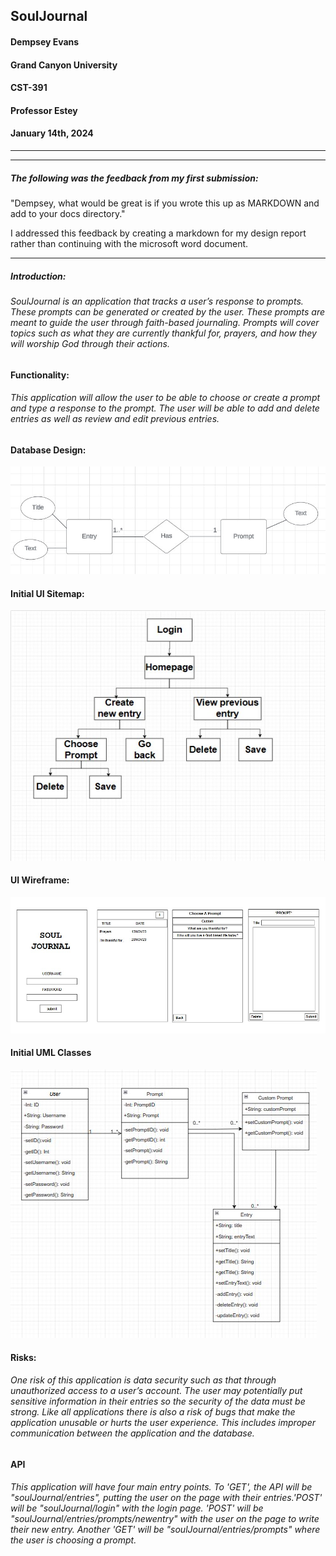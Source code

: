 ## SoulJournal

#### Dempsey Evans
#### Grand Canyon University
#### CST-391
#### Professor Estey
#### January 14th, 2024
***

***
##### The following was the feedback from my first submission:
"Dempsey, what would be great is if you wrote this up as MARKDOWN and add to your docs directory."

I addressed this feedback by creating a markdown for my design report rather than continuing with the microsoft word document.

***


##### Introduction:
###### SoulJournal is an application that tracks a user’s response to prompts. These prompts can be generated or created by the user. These prompts are meant to guide the user through faith-based journaling. Prompts will cover topics such as what they are currently thankful for, prayers, and how they will worship God through their actions.

#### Functionality:
###### This application will allow the user to be able to choose or create a prompt and type a response to the prompt. The user will be able to add and delete entries as well as review and edit previous entries.

#### Database Design:
![ER Design](ER.jpg 'ER Design')

#### Initial UI Sitemap:
![UI Sitemap](Sitemap.jpg 'Sitemap')

#### UI Wireframe:
![UI Wireframe](WireFrame.jpg 'UI WireFrame')

#### Initial UML Classes
![UML Classes](UML.jpg 'UML Classes')

#### Risks:
###### One risk of this application is data security such as that through unauthorized access to a user’s account. The user may potentially put sensitive information in their entries so the security of the data must be strong. Like all applications there is also a risk of bugs that make the application unusable or hurts the user experience. This includes improper communication between the application and the database.

#### API 
###### This application will have four main entry points. To 'GET', the API will be "soulJournal/entries", putting the user on the page with their entries.'POST' will be "soulJournal/login" with the login page. 'POST' will be "soulJournal/entries/prompts/newentry" with the user on the page to write their new entry. Another 'GET' will be "soulJournal/entries/prompts" where the user is choosing a prompt.
